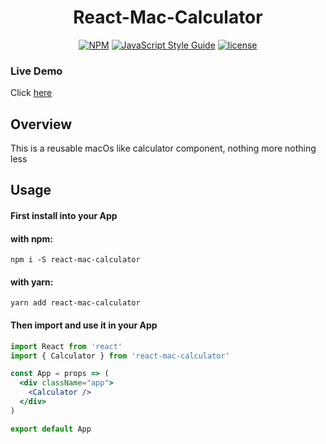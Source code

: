 <h1 align="center">React-Mac-Calculator</h1>

<div align="center">

[![NPM](https://img.shields.io/npm/v/react-mac-calculator.svg)](https://www.npmjs.com/package/react-mac-calculator)
[![JavaScript Style Guide](https://img.shields.io/badge/code_style-Airbnb-brightgreen.svg)](https://github.com/airbnb/javascript)
[![license](https://img.shields.io/badge/license-MIT-green.svg)](https://github.com/KaiHotz/React-Mac-Calculator/blob/master/LICENSE)

</div>

### Live Demo
Click [here](https://kaihotz.github.io/React-Mac-Calculator)

## Overview

This is a reusable macOs like calculator component, nothing more nothing less

## Usage

#### First install into your App

#### with npm:
```
npm i -S react-mac-calculator
```

#### with yarn:
```
yarn add react-mac-calculator
```

#### Then import and use it in your App
```jsx
import React from 'react'
import { Calculator } from 'react-mac-calculator'

const App = props => (
  <div className="app">
    <Calculator />
  </div>
)

export default App
```
